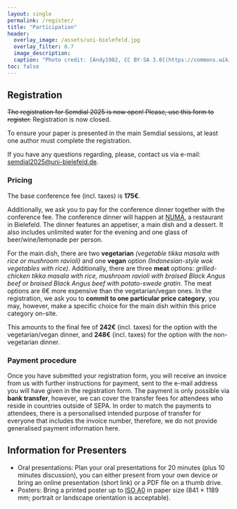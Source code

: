 ```yaml
---
layout: single
permalink: /register/
title: "Participation"
header:
  overlay_image: /assets/uni-bielefeld.jpg
  overlay_filter: 0.7 
  image_description: 
  caption: "Photo credit: [Andy1982, CC BY-SA 3.0](https://commons.wikimedia.org/wiki/File:Uni_Bielefeld.jpg) via Wikimedia Commons"
toc: false
---
```


## Registration

~~The registration for Semdial 2025 is now open! 
Please, use this form to register.~~ 
Registration is now closed.

To ensure your paper is presented in the main Semdial sessions, at least one author must complete the registration.

If you have any questions regarding, please, contact us via e-mail: <semdial2025@uni-bielefeld.de>.


### Pricing

The base conference fee (incl. taxes) is **175€**.

Additionally, we ask you to pay for the conference dinner together with the conference fee. The conference dinner will happen at [NUMA](https://numa.de/ 'Link to the restaurant'), a restaurant in Bielefeld. The dinner features an appetiser, a main dish and a dessert. It also includes unlimited water for the evening and one glass of beer/wine/lemonade per person. 

For the main dish, there are two **vegetarian** _(vegetable tikka masala with rice or mushroom ravioli)_ and one **vegan** option _(Indonesian-style wok vegetables with rice)_. Additionally, there are three **meat** options: _grilled-chicken tikka masala with rice, mushroom ravioli with braised Black Angus beef or braised Black Angus beef with potato-swede gratin_. The meat options are 6€ more expensive than the vegetarian/vegan ones. In the registration, we ask you to **commit to one particular price category**, you may, however, make a specific choice for the main dish within this price category on-site.

This amounts to the final fee of **242€** (incl. taxes) for the option with the vegetarian/vegan dinner, and **248€** (incl. taxes) for the option with the non-vegetarian dinner.

### Payment procedure

Once you have submitted your registration form, you will receive an invoice from us with further instructions for payment, sent to the e-mail address you will have given in the registration form. The payment is only possible via **bank transfer**, however, we can cover the transfer fees for attendees who reside in countries outside of SEPA. In order to match the payments to attendees, there is a personalised intended purpose of transfer for everyone that includes the invoice number, therefore, we do not provide generalised payment information here.


## Information for Presenters

- Oral presentations: Plan your oral presentations for 20 minutes (plus 10 minutes discussion), you can either present from your own device or bring an online presentation (short link) or a PDF file on a thumb drive.
- Posters: Bring a printed poster up to [ISO A0](https://en.wikipedia.org/wiki/ISO_216) in paper size (841 × 1189 mm; portrait or landscape orientation is acceptable).
